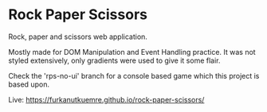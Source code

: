 # Rock Paper Scissors

Rock, paper and scissors web application.

Mostly made for DOM Manipulation and Event Handling practice. It was not styled extensively, only gradients were used to give it some flair.

Check the 'rps-no-ui' branch for a console based game which this project is based upon.

Live: https://furkanutkuemre.github.io/rock-paper-scissors/
